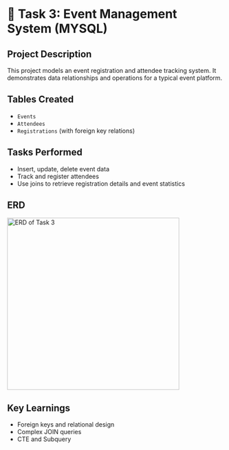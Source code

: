 # 📅 Task 3: Event Management System (MYSQL)

## Project Description
This project models an event registration and attendee tracking system. It demonstrates data relationships and operations for a typical event platform.

## Tables Created
- `Events`
- `Attendees`
- `Registrations` (with foreign key relations)

## Tasks Performed
- Insert, update, delete event data
- Track and register attendees
- Use joins to retrieve registration details and event statistics

## ERD
<img width="400" height="400" alt="ERD of Task 3" src="https://github.com/user-attachments/assets/d67c436c-ad83-4276-a30d-e27d7f806ce1" />


## Key Learnings
- Foreign keys and relational design
- Complex JOIN queries
- CTE and Subquery

